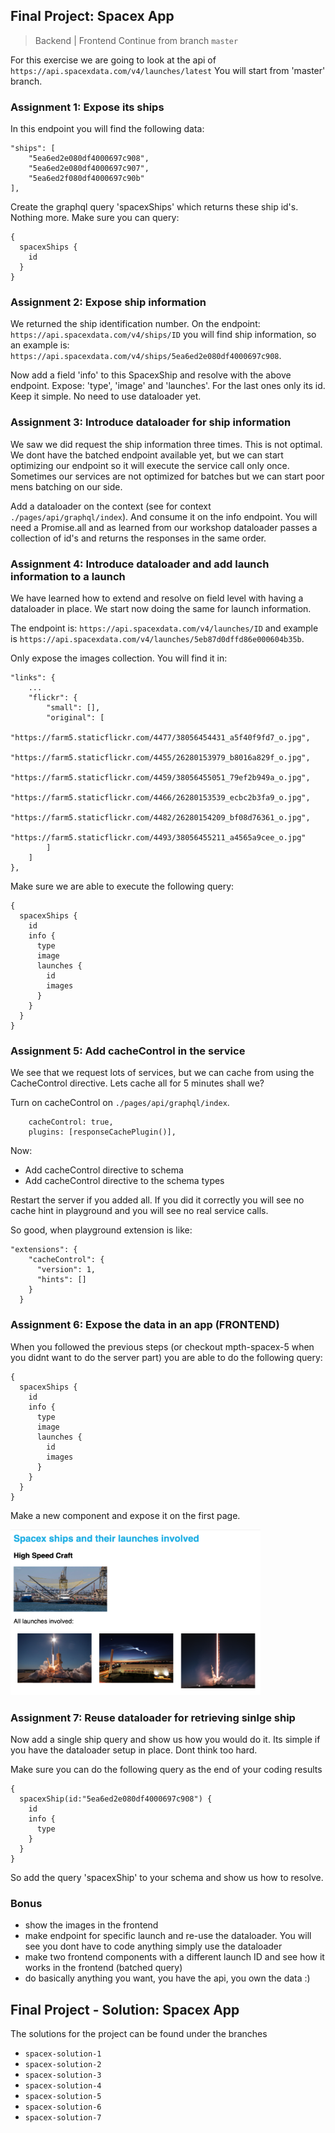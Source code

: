 ## Final Project: Spacex App

> Backend | Frontend
> Continue from branch `master`

For this exercise we are going to look at the api of `https://api.spacexdata.com/v4/launches/latest` You will start from 'master' branch.

### Assignment 1: Expose its ships

In this endpoint you will find the following data:

```
"ships": [
    "5ea6ed2e080df4000697c908",
    "5ea6ed2e080df4000697c907",
    "5ea6ed2f080df4000697c90b"
],
```

Create the graphql query 'spacexShips' which returns these ship id's. Nothing more. Make sure you can query:

```
{
  spacexShips {
    id
  }
}
```

### Assignment 2: Expose ship information

We returned the ship identification number. On the endpoint: `https://api.spacexdata.com/v4/ships/ID` you will find ship information, so an example is: `https://api.spacexdata.com/v4/ships/5ea6ed2e080df4000697c908`.

Now add a field 'info' to this SpacexShip and resolve with the above endpoint. Expose: 'type', 'image' and 'launches'. For the last ones only its id. Keep it simple. No need to use dataloader yet.

### Assignment 3: Introduce dataloader for ship information

We saw we did request the ship information three times. This is not optimal. We dont have the batched endpoint available yet, but we can start optimizing our endpoint so it will execute the service call only once. Sometimes our services are not optimized for batches but we can start poor mens batching on our side.

Add a dataloader on the context (see for context `./pages/api/graphql/index`). And consume it on the info endpoint. You will need a Promise.all and as learned from our workshop dataloader passes a collection of id's and returns the responses in the same order.

### Assignment 4: Introduce dataloader and add launch information to a launch

We have learned how to extend and resolve on field level with having a dataloader in place. We start now doing the same for launch information.

The endpoint is: `https://api.spacexdata.com/v4/launches/ID` and example is `https://api.spacexdata.com/v4/launches/5eb87d0dffd86e000604b35b`.

Only expose the images collection. You will find it in:

```
"links": {
    ...
    "flickr": {
        "small": [],
        "original": [
            "https://farm5.staticflickr.com/4477/38056454431_a5f40f9fd7_o.jpg",
            "https://farm5.staticflickr.com/4455/26280153979_b8016a829f_o.jpg",
            "https://farm5.staticflickr.com/4459/38056455051_79ef2b949a_o.jpg",
            "https://farm5.staticflickr.com/4466/26280153539_ecbc2b3fa9_o.jpg",
            "https://farm5.staticflickr.com/4482/26280154209_bf08d76361_o.jpg",
            "https://farm5.staticflickr.com/4493/38056455211_a4565a9cee_o.jpg"
        ]
    ]
},
```

Make sure we are able to execute the following query:

```
{
  spacexShips {
    id
    info {
      type
      image
      launches {
        id
        images
      }
    }
  }
}
```

### Assignment 5: Add cacheControl in the service

We see that we request lots of services, but we can cache from using the CacheControl directive. Lets cache all for 5 minutes shall we?

Turn on cacheControl on `./pages/api/graphql/index`.

```
    cacheControl: true,
    plugins: [responseCachePlugin()],
```

Now:

-   Add cacheControl directive to schema
-   Add cacheControl directive to the schema types

Restart the server if you added all. If you did it correctly you will see no cache hint in playground and you will see no real service calls.

So good, when playground extension is like:

```
"extensions": {
    "cacheControl": {
      "version": 1,
      "hints": []
    }
  }
```

### Assignment 6: Expose the data in an app (FRONTEND)

When you followed the previous steps (or checkout mpth-spacex-5 when you didnt want to do the server part) you are able to do the following query:

```
{
  spacexShips {
    id
    info {
      type
      image
      launches {
        id
        images
      }
    }
  }
}
```

Make a new component and expose it on the first page.

<img src="./img/mpth.png" width="400px" />

### Assignment 7: Reuse dataloader for retrieving sinlge ship

Now add a single ship query and show us how you would do it. Its simple if you have the dataloader setup in place. Dont think too hard.

Make sure you can do the following query as the end of your coding results

```
{
  spacexShip(id:"5ea6ed2e080df4000697c908") {
    id
    info {
      type
    }
  }
}
```

So add the query 'spacexShip' to your schema and show us how to resolve.

### Bonus

-   show the images in the frontend
-   make endpoint for specific launch and re-use the dataloader. You will see you dont have to code anything simply use the dataloader
-   make two frontend components with a different launch ID and see how it works in the frontend (batched query)
-   do basically anything you want, you have the api, you own the data :)

## Final Project - Solution: Spacex App

The solutions for the project can be found under the branches

-   `spacex-solution-1`
-   `spacex-solution-2`
-   `spacex-solution-3`
-   `spacex-solution-4`
-   `spacex-solution-5`
-   `spacex-solution-6`
-   `spacex-solution-7`
